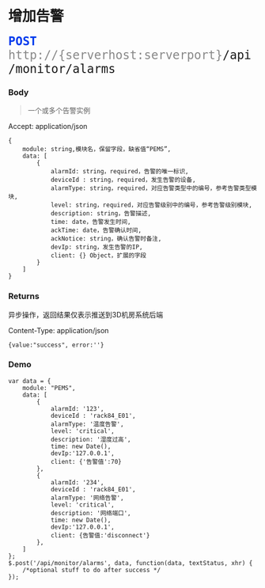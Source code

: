 # 增加告警

<font face="Droid Sans Mono,monospace" size="5">
<font color="#003bed"><b>POST</b></font> <font color="#888">http://{serverhost:serverport}</font>/api/monitor/alarms
</font>


### Body
>一个或多个告警实例

Accept: application/json

```
{
	module: string,模块名，保留字段，缺省值“PEMS”, 
	data: [
        {
            alarmId: string，required，告警的唯一标识,
            deviceId : string，required，发生告警的设备,
            alarmType: string，required，对应告警类型中的编号，参考告警类型模块,
            level: string，required，对应告警级别中的编号，参考告警级别模块,
            description: string，告警描述,
            time: date，告警发生时间,
            ackTime: date，告警确认时间,
            ackNotice: string，确认告警时备注,
            devIp: string，发生告警的IP,
            client: {} Object，扩展的字段
        }
    ]
}
```

### Returns
异步操作，返回结果仅表示推送到3D机房系统后端

Content-Type: application/json

```
{value:"success", error:''}
```

### Demo

```
var data = {
	module: "PEMS", 
	data: [
        {
            alarmId: '123',
            deviceId : 'rack84_E01',
            alarmType: '温度告警',
            level: 'critical',
            description: '湿度过高',
            time: new Date(),
            devIp:'127.0.0.1',
            client: {'告警值':70}
        },
        {
            alarmId: '234',
            deviceId : 'rack84_E01',
            alarmType: '网络告警',
            level: 'critical',
            description: '网络端口',
            time: new Date(),
            devIp:'127.0.0.1',
            client: {告警值:'disconnect'}
        },
    ]
};
$.post('/api/monitor/alarms', data, function(data, textStatus, xhr) {
    /*optional stuff to do after success */
});
```